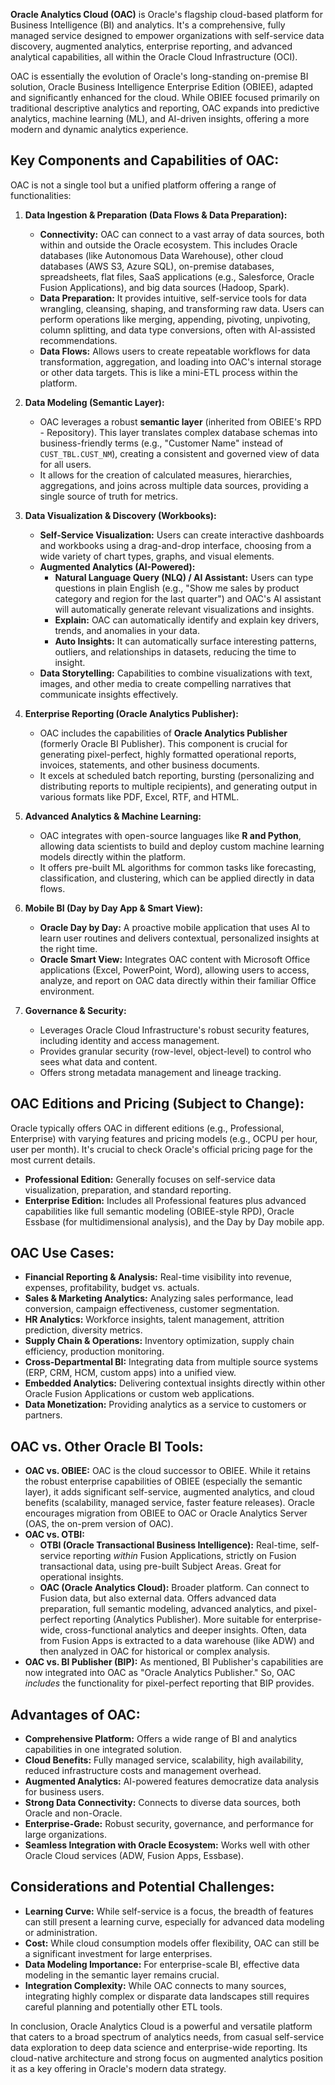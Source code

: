 **Oracle Analytics Cloud (OAC)** is Oracle's flagship cloud-based platform for Business Intelligence (BI) and analytics. It's a comprehensive, fully managed service designed to empower organizations with self-service data discovery, augmented analytics, enterprise reporting, and advanced analytical capabilities, all within the Oracle Cloud Infrastructure (OCI).

OAC is essentially the evolution of Oracle's long-standing on-premise BI solution, Oracle Business Intelligence Enterprise Edition (OBIEE), adapted and significantly enhanced for the cloud. While OBIEE focused primarily on traditional descriptive analytics and reporting, OAC expands into predictive analytics, machine learning (ML), and AI-driven insights, offering a more modern and dynamic analytics experience.

## Key Components and Capabilities of OAC:

OAC is not a single tool but a unified platform offering a range of functionalities:

1.  **Data Ingestion & Preparation (Data Flows & Data Preparation):**
    * **Connectivity:** OAC can connect to a vast array of data sources, both within and outside the Oracle ecosystem. This includes Oracle databases (like Autonomous Data Warehouse), other cloud databases (AWS S3, Azure SQL), on-premise databases, spreadsheets, flat files, SaaS applications (e.g., Salesforce, Oracle Fusion Applications), and big data sources (Hadoop, Spark).
    * **Data Preparation:** It provides intuitive, self-service tools for data wrangling, cleansing, shaping, and transforming raw data. Users can perform operations like merging, appending, pivoting, unpivoting, column splitting, and data type conversions, often with AI-assisted recommendations.
    * **Data Flows:** Allows users to create repeatable workflows for data transformation, aggregation, and loading into OAC's internal storage or other data targets. This is like a mini-ETL process within the platform.

2.  **Data Modeling (Semantic Layer):**
    * OAC leverages a robust **semantic layer** (inherited from OBIEE's RPD - Repository). This layer translates complex database schemas into business-friendly terms (e.g., "Customer Name" instead of `CUST_TBL.CUST_NM`), creating a consistent and governed view of data for all users.
    * It allows for the creation of calculated measures, hierarchies, aggregations, and joins across multiple data sources, providing a single source of truth for metrics.

3.  **Data Visualization & Discovery (Workbooks):**
    * **Self-Service Visualization:** Users can create interactive dashboards and workbooks using a drag-and-drop interface, choosing from a wide variety of chart types, graphs, and visual elements.
    * **Augmented Analytics (AI-Powered):**
        * **Natural Language Query (NLQ) / AI Assistant:** Users can type questions in plain English (e.g., "Show me sales by product category and region for the last quarter") and OAC's AI assistant will automatically generate relevant visualizations and insights.
        * **Explain:** OAC can automatically identify and explain key drivers, trends, and anomalies in your data.
        * **Auto Insights:** It can automatically surface interesting patterns, outliers, and relationships in datasets, reducing the time to insight.
    * **Data Storytelling:** Capabilities to combine visualizations with text, images, and other media to create compelling narratives that communicate insights effectively.

4.  **Enterprise Reporting (Oracle Analytics Publisher):**
    * OAC includes the capabilities of **Oracle Analytics Publisher** (formerly Oracle BI Publisher). This component is crucial for generating pixel-perfect, highly formatted operational reports, invoices, statements, and other business documents.
    * It excels at scheduled batch reporting, bursting (personalizing and distributing reports to multiple recipients), and generating output in various formats like PDF, Excel, RTF, and HTML.

5.  **Advanced Analytics & Machine Learning:**
    * OAC integrates with open-source languages like **R and Python**, allowing data scientists to build and deploy custom machine learning models directly within the platform.
    * It offers pre-built ML algorithms for common tasks like forecasting, classification, and clustering, which can be applied directly in data flows.

6.  **Mobile BI (Day by Day App & Smart View):**
    * **Oracle Day by Day:** A proactive mobile application that uses AI to learn user routines and delivers contextual, personalized insights at the right time.
    * **Oracle Smart View:** Integrates OAC content with Microsoft Office applications (Excel, PowerPoint, Word), allowing users to access, analyze, and report on OAC data directly within their familiar Office environment.

7.  **Governance & Security:**
    * Leverages Oracle Cloud Infrastructure's robust security features, including identity and access management.
    * Provides granular security (row-level, object-level) to control who sees what data and content.
    * Offers strong metadata management and lineage tracking.

## OAC Editions and Pricing (Subject to Change):

Oracle typically offers OAC in different editions (e.g., Professional, Enterprise) with varying features and pricing models (e.g., OCPU per hour, user per month). It's crucial to check Oracle's official pricing page for the most current details.

* **Professional Edition:** Generally focuses on self-service data visualization, preparation, and standard reporting.
* **Enterprise Edition:** Includes all Professional features plus advanced capabilities like full semantic modeling (OBIEE-style RPD), Oracle Essbase (for multidimensional analysis), and the Day by Day mobile app.

## OAC Use Cases:

* **Financial Reporting & Analysis:** Real-time visibility into revenue, expenses, profitability, budget vs. actuals.
* **Sales & Marketing Analytics:** Analyzing sales performance, lead conversion, campaign effectiveness, customer segmentation.
* **HR Analytics:** Workforce insights, talent management, attrition prediction, diversity metrics.
* **Supply Chain & Operations:** Inventory optimization, supply chain efficiency, production monitoring.
* **Cross-Departmental BI:** Integrating data from multiple source systems (ERP, CRM, HCM, custom apps) into a unified view.
* **Embedded Analytics:** Delivering contextual insights directly within other Oracle Fusion Applications or custom web applications.
* **Data Monetization:** Providing analytics as a service to customers or partners.

## OAC vs. Other Oracle BI Tools:

* **OAC vs. OBIEE:** OAC is the cloud successor to OBIEE. While it retains the robust enterprise capabilities of OBIEE (especially the semantic layer), it adds significant self-service, augmented analytics, and cloud benefits (scalability, managed service, faster feature releases). Oracle encourages migration from OBIEE to OAC or Oracle Analytics Server (OAS, the on-prem version of OAC).
* **OAC vs. OTBI:**
    * **OTBI (Oracle Transactional Business Intelligence):** Real-time, self-service reporting *within* Fusion Applications, strictly on Fusion transactional data, using pre-built Subject Areas. Great for operational insights.
    * **OAC (Oracle Analytics Cloud):** Broader platform. Can connect to Fusion data, but also external data. Offers advanced data preparation, full semantic modeling, advanced analytics, and pixel-perfect reporting (Analytics Publisher). More suitable for enterprise-wide, cross-functional analytics and deeper insights. Often, data from Fusion Apps is extracted to a data warehouse (like ADW) and then analyzed in OAC for historical or complex analysis.
* **OAC vs. BI Publisher (BIP):** As mentioned, BI Publisher's capabilities are now integrated into OAC as "Oracle Analytics Publisher." So, OAC *includes* the functionality for pixel-perfect reporting that BIP provides.

## Advantages of OAC:

* **Comprehensive Platform:** Offers a wide range of BI and analytics capabilities in one integrated solution.
* **Cloud Benefits:** Fully managed service, scalability, high availability, reduced infrastructure costs and management overhead.
* **Augmented Analytics:** AI-powered features democratize data analysis for business users.
* **Strong Data Connectivity:** Connects to diverse data sources, both Oracle and non-Oracle.
* **Enterprise-Grade:** Robust security, governance, and performance for large organizations.
* **Seamless Integration with Oracle Ecosystem:** Works well with other Oracle Cloud services (ADW, Fusion Apps, Essbase).

## Considerations and Potential Challenges:

* **Learning Curve:** While self-service is a focus, the breadth of features can still present a learning curve, especially for advanced data modeling or administration.
* **Cost:** While cloud consumption models offer flexibility, OAC can still be a significant investment for large enterprises.
* **Data Modeling Importance:** For enterprise-scale BI, effective data modeling in the semantic layer remains crucial.
* **Integration Complexity:** While OAC connects to many sources, integrating highly complex or disparate data landscapes still requires careful planning and potentially other ETL tools.

In conclusion, Oracle Analytics Cloud is a powerful and versatile platform that caters to a broad spectrum of analytics needs, from casual self-service data exploration to deep data science and enterprise-wide reporting. Its cloud-native architecture and strong focus on augmented analytics position it as a key offering in Oracle's modern data strategy.

